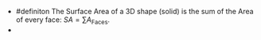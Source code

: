 - #definiton The Surface Area of a 3D shape (solid) is the sum of the Area of every face:  $SA=\sum A_{\text{Faces}}$.
-